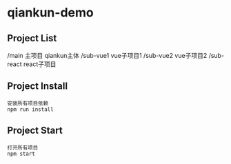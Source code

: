 # qiankun-demo

## Project List
/main 主项目 qiankun主体
/sub-vue1 vue子项目1
/sub-vue2 vue子项目2
/sub-react react子项目


## Project Install
```
安装所有项目依赖
npm run install
```

## Project Start
```
打开所有项目
npm start
```
